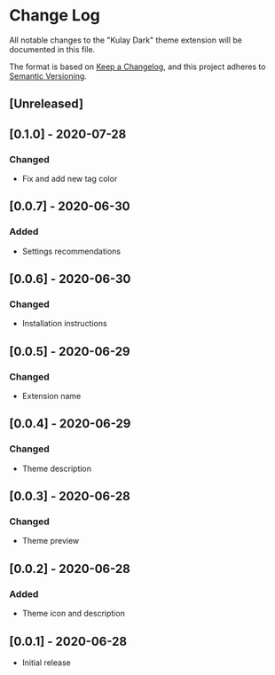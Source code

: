 # Change Log

All notable changes to the "Kulay Dark" theme extension will be documented in this file.

The format is based on [Keep a Changelog](https://keepachangelog.com/en/1.0.0/),
and this project adheres to [Semantic Versioning](https://semver.org/spec/v2.0.0.html).

## [Unreleased]

## [0.1.0] - 2020-07-28
### Changed
- Fix and add new tag color

## [0.0.7] - 2020-06-30
### Added
- Settings recommendations

## [0.0.6] - 2020-06-30
### Changed
- Installation instructions

## [0.0.5] - 2020-06-29
### Changed
- Extension name

## [0.0.4] - 2020-06-29
### Changed
- Theme description

## [0.0.3] - 2020-06-28
### Changed
- Theme preview

## [0.0.2] - 2020-06-28
### Added
- Theme icon and description

## [0.0.1] - 2020-06-28
- Initial release
